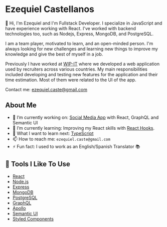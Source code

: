 # Ezequiel Castellanos

👋 Hi, I'm Ezequiel and I'm Fullstack Developer.
I specialize in JavaScript and have experience working with React. I've worked with backend technologies too, such as Nodejs, Express, MongoDB, and PostgreSQL.

I am a team player, motivated to learn, and an open-minded person. I'm always looking for new challenges and learning new things to improve my knowledge and give the best of myself in a job.

Previously I have worked at [WIP-IT](https://www.wipit.net/) where we developed a web application used by recruiters across various countries. My main responsibilities included developing and testing new features for the application and their time estimation. Most of them were related to the UI of the app.

Contact me: ezequiel.caste@gmail.com

## About Me
- 🔭 I’m currently working on:  [Social Media App](https://ezecaste-social-app.netlify.app/) with React, GraphQL and Semantic UI 
- 🌱 I’m currently learning: Improving my React skills with [React Hooks](https://reactjs.org/docs/hooks-intro.html).
- 🤔 What I want to learn next: [TypeScript](https://www.typescriptlang.org/)
- 📫 How to reach me: `ezequiel.caste@gmail.com`
- ⚡ Fun fact: I used to work as an English/Spanish Translator 📚

## 🔧 Tools I Like To Use

- [React](https://reactjs.org/)
- [Node.js](https://nodejs.org/)
- [Express](https://expressjs.com/)
- [MongoDB](https://www.mongodb.com/)
- [PostgreSQL](https://www.postgresql.org/)
- [GraphQL](https://graphql.org/)
- [Apollo](https://www.apollographql.com/docs/)
- [Semantic UI](https://semantic-ui.com/)
- [Styled Components](https://styled-components.com/)
